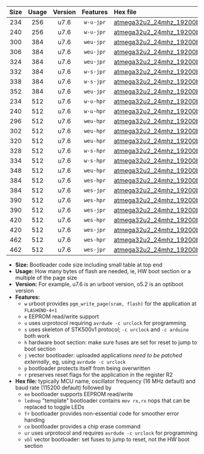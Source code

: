 |Size|Usage|Version|Features|Hex file|
|:-:|:-:|:-:|:-:|:--|
|234|256|u7.6|`w-u-jpr`|[atmega32u2_24mhz_19200bps_ur_vbl.hex](https://raw.githubusercontent.com/stefanrueger/urboot/main/bootloaders/atmega32u2/fcpu_24mhz/19200_bps/atmega32u2_24mhz_19200bps_ur_vbl.hex)|
|240|256|u7.6|`w-u-jpr`|[atmega32u2_24mhz_19200bps_lednop_ur_vbl.hex](https://raw.githubusercontent.com/stefanrueger/urboot/main/bootloaders/atmega32u2/fcpu_24mhz/19200_bps/atmega32u2_24mhz_19200bps_lednop_ur_vbl.hex)|
|300|384|u7.6|`weu-jpr`|[atmega32u2_24mhz_19200bps_ee_ur_vbl.hex](https://raw.githubusercontent.com/stefanrueger/urboot/main/bootloaders/atmega32u2/fcpu_24mhz/19200_bps/atmega32u2_24mhz_19200bps_ee_ur_vbl.hex)|
|306|384|u7.6|`weu-jpr`|[atmega32u2_24mhz_19200bps_ee_lednop_ur_vbl.hex](https://raw.githubusercontent.com/stefanrueger/urboot/main/bootloaders/atmega32u2/fcpu_24mhz/19200_bps/atmega32u2_24mhz_19200bps_ee_lednop_ur_vbl.hex)|
|324|384|u7.6|`weu-jpr`|[atmega32u2_24mhz_19200bps_ee_lednop_fr_ur_vbl.hex](https://raw.githubusercontent.com/stefanrueger/urboot/main/bootloaders/atmega32u2/fcpu_24mhz/19200_bps/atmega32u2_24mhz_19200bps_ee_lednop_fr_ur_vbl.hex)|
|332|384|u7.6|`w-s-jpr`|[atmega32u2_24mhz_19200bps_vbl.hex](https://raw.githubusercontent.com/stefanrueger/urboot/main/bootloaders/atmega32u2/fcpu_24mhz/19200_bps/atmega32u2_24mhz_19200bps_vbl.hex)|
|338|384|u7.6|`w-s-jpr`|[atmega32u2_24mhz_19200bps_lednop_vbl.hex](https://raw.githubusercontent.com/stefanrueger/urboot/main/bootloaders/atmega32u2/fcpu_24mhz/19200_bps/atmega32u2_24mhz_19200bps_lednop_vbl.hex)|
|352|384|u7.6|`weu-jpr`|[atmega32u2_24mhz_19200bps_ee_lednop_fr_ce_ur_vbl.hex](https://raw.githubusercontent.com/stefanrueger/urboot/main/bootloaders/atmega32u2/fcpu_24mhz/19200_bps/atmega32u2_24mhz_19200bps_ee_lednop_fr_ce_ur_vbl.hex)|
|234|512|u7.6|`w-u-hpr`|[atmega32u2_24mhz_19200bps_ur.hex](https://raw.githubusercontent.com/stefanrueger/urboot/main/bootloaders/atmega32u2/fcpu_24mhz/19200_bps/atmega32u2_24mhz_19200bps_ur.hex)|
|240|512|u7.6|`w-u-hpr`|[atmega32u2_24mhz_19200bps_lednop_ur.hex](https://raw.githubusercontent.com/stefanrueger/urboot/main/bootloaders/atmega32u2/fcpu_24mhz/19200_bps/atmega32u2_24mhz_19200bps_lednop_ur.hex)|
|296|512|u7.6|`weu-hpr`|[atmega32u2_24mhz_19200bps_ee_ur.hex](https://raw.githubusercontent.com/stefanrueger/urboot/main/bootloaders/atmega32u2/fcpu_24mhz/19200_bps/atmega32u2_24mhz_19200bps_ee_ur.hex)|
|302|512|u7.6|`weu-hpr`|[atmega32u2_24mhz_19200bps_ee_lednop_ur.hex](https://raw.githubusercontent.com/stefanrueger/urboot/main/bootloaders/atmega32u2/fcpu_24mhz/19200_bps/atmega32u2_24mhz_19200bps_ee_lednop_ur.hex)|
|320|512|u7.6|`weu-hpr`|[atmega32u2_24mhz_19200bps_ee_lednop_fr_ur.hex](https://raw.githubusercontent.com/stefanrueger/urboot/main/bootloaders/atmega32u2/fcpu_24mhz/19200_bps/atmega32u2_24mhz_19200bps_ee_lednop_fr_ur.hex)|
|328|512|u7.6|`w-s-hpr`|[atmega32u2_24mhz_19200bps.hex](https://raw.githubusercontent.com/stefanrueger/urboot/main/bootloaders/atmega32u2/fcpu_24mhz/19200_bps/atmega32u2_24mhz_19200bps.hex)|
|334|512|u7.6|`w-s-hpr`|[atmega32u2_24mhz_19200bps_lednop.hex](https://raw.githubusercontent.com/stefanrueger/urboot/main/bootloaders/atmega32u2/fcpu_24mhz/19200_bps/atmega32u2_24mhz_19200bps_lednop.hex)|
|348|512|u7.6|`weu-hpr`|[atmega32u2_24mhz_19200bps_ee_lednop_fr_ce_ur.hex](https://raw.githubusercontent.com/stefanrueger/urboot/main/bootloaders/atmega32u2/fcpu_24mhz/19200_bps/atmega32u2_24mhz_19200bps_ee_lednop_fr_ce_ur.hex)|
|384|512|u7.6|`wes-hpr`|[atmega32u2_24mhz_19200bps_ee.hex](https://raw.githubusercontent.com/stefanrueger/urboot/main/bootloaders/atmega32u2/fcpu_24mhz/19200_bps/atmega32u2_24mhz_19200bps_ee.hex)|
|384|512|u7.6|`wes-jpr`|[atmega32u2_24mhz_19200bps_ee_vbl.hex](https://raw.githubusercontent.com/stefanrueger/urboot/main/bootloaders/atmega32u2/fcpu_24mhz/19200_bps/atmega32u2_24mhz_19200bps_ee_vbl.hex)|
|390|512|u7.6|`wes-hpr`|[atmega32u2_24mhz_19200bps_ee_lednop.hex](https://raw.githubusercontent.com/stefanrueger/urboot/main/bootloaders/atmega32u2/fcpu_24mhz/19200_bps/atmega32u2_24mhz_19200bps_ee_lednop.hex)|
|390|512|u7.6|`wes-jpr`|[atmega32u2_24mhz_19200bps_ee_lednop_vbl.hex](https://raw.githubusercontent.com/stefanrueger/urboot/main/bootloaders/atmega32u2/fcpu_24mhz/19200_bps/atmega32u2_24mhz_19200bps_ee_lednop_vbl.hex)|
|420|512|u7.6|`wes-hpr`|[atmega32u2_24mhz_19200bps_ee_lednop_fr.hex](https://raw.githubusercontent.com/stefanrueger/urboot/main/bootloaders/atmega32u2/fcpu_24mhz/19200_bps/atmega32u2_24mhz_19200bps_ee_lednop_fr.hex)|
|420|512|u7.6|`wes-jpr`|[atmega32u2_24mhz_19200bps_ee_lednop_fr_vbl.hex](https://raw.githubusercontent.com/stefanrueger/urboot/main/bootloaders/atmega32u2/fcpu_24mhz/19200_bps/atmega32u2_24mhz_19200bps_ee_lednop_fr_vbl.hex)|
|462|512|u7.6|`wes-hpr`|[atmega32u2_24mhz_19200bps_ee_lednop_fr_ce.hex](https://raw.githubusercontent.com/stefanrueger/urboot/main/bootloaders/atmega32u2/fcpu_24mhz/19200_bps/atmega32u2_24mhz_19200bps_ee_lednop_fr_ce.hex)|
|462|512|u7.6|`wes-jpr`|[atmega32u2_24mhz_19200bps_ee_lednop_fr_ce_vbl.hex](https://raw.githubusercontent.com/stefanrueger/urboot/main/bootloaders/atmega32u2/fcpu_24mhz/19200_bps/atmega32u2_24mhz_19200bps_ee_lednop_fr_ce_vbl.hex)|

- **Size:** Bootloader code size including small table at top end
- **Usage:** How many bytes of flash are needed, ie, HW boot section or a multiple of the page size
- **Version:** For example, u7.6 is an urboot version, o5.2 is an optiboot version
- **Features:**
  + `w` urboot provides `pgm_write_page(sram, flash)` for the application at `FLASHEND-4+1`
  + `e` EEPROM read/write support
  + `u` uses urprotocol requiring `avrdude -c urclock` for programming
  + `s` uses skeleton of STK500v1 protocol; `-c urclock` and `-c arduino` both work
  + `h` hardware boot section: make sure fuses are set for reset to jump to boot section
  + `j` vector bootloader: uploaded applications *need to be patched externally*, eg, using `avrdude -c urclock`
  + `p` bootloader protects itself from being overwritten
  + `r` preserves reset flags for the application in the register R2
- **Hex file:** typically MCU name, oscillator frequency (16 MHz default) and baud rate (115200 default) followed by
  + `ee` bootloader supports EEPROM read/write
  + `lednop` "template" bootloader contains `mov rx,rx` nops that can be replaced to toggle LEDs
  + `fr` bootloader provides non-essential code for smoother error handing
  + `ce` bootloader provides a chip erase command
  + `ur` uses urprotocol and requires `avrdude -c urclock` for programming
  + `vbl` vector bootloader: set fuses to jump to reset, not the HW boot section
